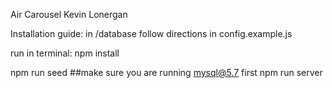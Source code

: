 Air Carousel Kevin Lonergan

Installation guide:
in /database follow directions in config.example.js

run in terminal:
npm install

npm run seed ##make sure you are running mysql@5.7 first
npm run server
